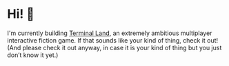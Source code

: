 # Hi! 👋

I'm currently building [Terminal Land](https://terminal.land), an extremely ambitious multiplayer interactive fiction game. If that sounds like your kind of thing, check it out! (And please check it out anyway, in case it is your kind of thing but you just don’t know it yet.)
